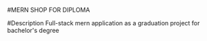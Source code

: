 #MERN SHOP FOR DIPLOMA

#Description
Full-stack mern application as a graduation project for bachelor's degree
